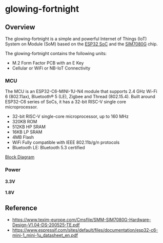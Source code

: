 # glowing-fortnight

## Overview

The glowing-fortnight is a simple and powerful Internet of Things (IoT) System on Module (SoM) based on the [ESP32 SoC](https://www.espressif.com/en/products/socs/esp32) and the [SIM7080G](https://www.silabs.com/products/wireless/802.11/dual-band-wifi-modules/sim7080g) chip.

The glowing-fortnight contains the following units:

- M.2 Form Factor PCB with an E Key
- Cellular or WiFi or NB-IoT Connectivity

### MCU

The MCU is an ESP32-C6-MINI-1U-N4 module that supports 2.4 GHz Wi-Fi 6 (802.11ax), Bluetooth® 5 (LE), Zigbee and Thread (802.15.4). Built around ESP32-C6 series of SoCs, it has a 32-bit RISC-V single core microprocessor.

- 32-bit RISC-V single-core microprocessor, up to 160 MHz
- 320KB ROM
- 512KB HP SRAM
- 16KB LP SRAM
- 4MB Flash
- WiFi Fully compatible with IEEE 802.11b/g/n protocols
- Bluetooth LE: Bluetooth 5.3 certified

[Block Diagram](./img/block-diagram.png)

### Power

#### 3.3V

#### 1.8V

## Reference

- https://www.texim-europe.com/Cmsfile/SMM-SIM7080G-Hardware-Design-V1.04-DS-200525-TE.pdf
- https://www.espressif.com/sites/default/files/documentation/esp32-c6-mini-1_mini-1u_datasheet_en.pdf
